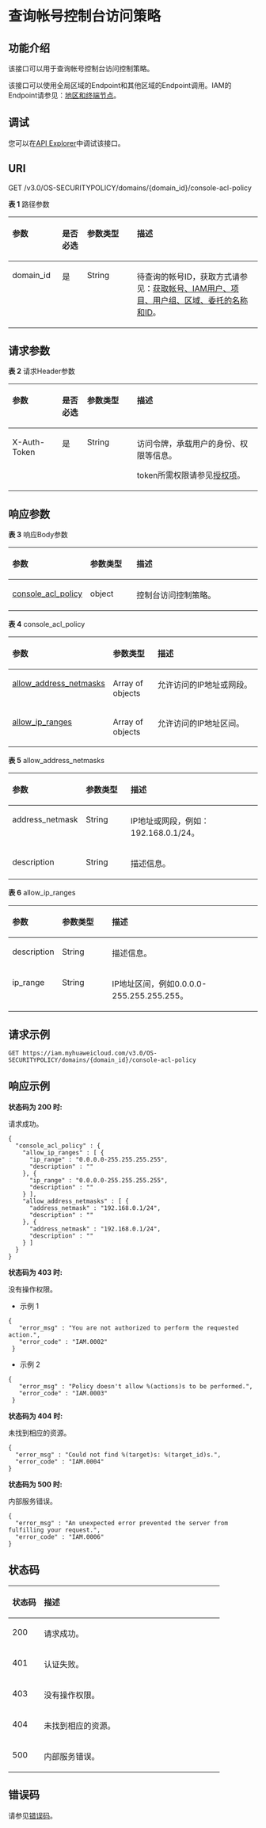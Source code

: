 # 查询帐号控制台访问策略<a name="iam_17_0008"></a>

## 功能介绍<a name="section20991534172015"></a>

该接口可以用于查询帐号控制台访问控制策略。

该接口可以使用全局区域的Endpoint和其他区域的Endpoint调用。IAM的Endpoint请参见：[地区和终端节点](https://developer.huaweicloud.com/endpoint?IAM)。

## 调试<a name="section19087108563"></a>

您可以在[API Explorer](https://apiexplorer.developer.huaweicloud.com/apiexplorer/doc?product=IAM&api=ShowDomainConsoleAclPolicy)中调试该接口。

## URI<a name="section12991234162011"></a>

GET /v3.0/OS-SECURITYPOLICY/domains/\{domain\_id\}/console-acl-policy

**表 1**  路径参数

<a name="table1499203417209"></a>
<table><thead align="left"><tr id="row91721134162018"><th class="cellrowborder" valign="top" width="20%" id="mcps1.2.5.1.1"><p id="p111721434192016"><a name="p111721434192016"></a><a name="p111721434192016"></a>参数</p>
</th>
<th class="cellrowborder" valign="top" width="10%" id="mcps1.2.5.1.2"><p id="p6172113412206"><a name="p6172113412206"></a><a name="p6172113412206"></a>是否必选</p>
</th>
<th class="cellrowborder" valign="top" width="20%" id="mcps1.2.5.1.3"><p id="p6172113472013"><a name="p6172113472013"></a><a name="p6172113472013"></a>参数类型</p>
</th>
<th class="cellrowborder" valign="top" width="50%" id="mcps1.2.5.1.4"><p id="p13172034142015"><a name="p13172034142015"></a><a name="p13172034142015"></a>描述</p>
</th>
</tr>
</thead>
<tbody><tr id="row417273412206"><td class="cellrowborder" valign="top" width="20%" headers="mcps1.2.5.1.1 "><p id="p317212345201"><a name="p317212345201"></a><a name="p317212345201"></a>domain_id</p>
</td>
<td class="cellrowborder" valign="top" width="10%" headers="mcps1.2.5.1.2 "><p id="p1172123472011"><a name="p1172123472011"></a><a name="p1172123472011"></a>是</p>
</td>
<td class="cellrowborder" valign="top" width="20%" headers="mcps1.2.5.1.3 "><p id="p217219345204"><a name="p217219345204"></a><a name="p217219345204"></a>String</p>
</td>
<td class="cellrowborder" valign="top" width="50%" headers="mcps1.2.5.1.4 "><p id="p71721034192017"><a name="p71721034192017"></a><a name="p71721034192017"></a>待查询的帐号ID，获取方式请参见：<a href="获取帐号-IAM用户-项目-用户组-区域-委托的名称和ID.md">获取帐号、IAM用户、项目、用户组、区域、委托的名称和ID</a>。</p>
</td>
</tr>
</tbody>
</table>

## 请求参数<a name="section4102173402012"></a>

**表 2**  请求Header参数

<a name="table16102934122014"></a>
<table><thead align="left"><tr id="row91721734142011"><th class="cellrowborder" valign="top" width="20%" id="mcps1.2.5.1.1"><p id="p1417218345201"><a name="p1417218345201"></a><a name="p1417218345201"></a>参数</p>
</th>
<th class="cellrowborder" valign="top" width="10%" id="mcps1.2.5.1.2"><p id="p2017293411203"><a name="p2017293411203"></a><a name="p2017293411203"></a>是否必选</p>
</th>
<th class="cellrowborder" valign="top" width="20%" id="mcps1.2.5.1.3"><p id="p191725343207"><a name="p191725343207"></a><a name="p191725343207"></a>参数类型</p>
</th>
<th class="cellrowborder" valign="top" width="50%" id="mcps1.2.5.1.4"><p id="p3172334142018"><a name="p3172334142018"></a><a name="p3172334142018"></a>描述</p>
</th>
</tr>
</thead>
<tbody><tr id="row14172934132013"><td class="cellrowborder" valign="top" width="20%" headers="mcps1.2.5.1.1 "><p id="p171724347203"><a name="p171724347203"></a><a name="p171724347203"></a>X-Auth-Token</p>
</td>
<td class="cellrowborder" valign="top" width="10%" headers="mcps1.2.5.1.2 "><p id="p2172193482011"><a name="p2172193482011"></a><a name="p2172193482011"></a>是</p>
</td>
<td class="cellrowborder" valign="top" width="20%" headers="mcps1.2.5.1.3 "><p id="p141721434192020"><a name="p141721434192020"></a><a name="p141721434192020"></a>String</p>
</td>
<td class="cellrowborder" valign="top" width="50%" headers="mcps1.2.5.1.4 "><p id="p72211717105217"><a name="p72211717105217"></a><a name="p72211717105217"></a>访问令牌，承载用户的身份、权限等信息。</p>
<p id="p72216176524"><a name="p72216176524"></a><a name="p72216176524"></a>token所需权限请参见<a href="授权项.md">授权项</a>。</p>
</td>
</tr>
</tbody>
</table>

## 响应参数<a name="section7104143422014"></a>

**表 3**  响应Body参数

<a name="table13105133462010"></a>
<table><thead align="left"><tr id="row417283416206"><th class="cellrowborder" valign="top" width="20%" id="mcps1.2.4.1.1"><p id="p19172193452020"><a name="p19172193452020"></a><a name="p19172193452020"></a>参数</p>
</th>
<th class="cellrowborder" valign="top" width="20%" id="mcps1.2.4.1.2"><p id="p8172113442014"><a name="p8172113442014"></a><a name="p8172113442014"></a>参数类型</p>
</th>
<th class="cellrowborder" valign="top" width="60%" id="mcps1.2.4.1.3"><p id="p1317293416200"><a name="p1317293416200"></a><a name="p1317293416200"></a>描述</p>
</th>
</tr>
</thead>
<tbody><tr id="row717316345204"><td class="cellrowborder" valign="top" width="20%" headers="mcps1.2.4.1.1 "><p id="p717313342204"><a name="p717313342204"></a><a name="p717313342204"></a><a href="#table1910743413202">console_acl_policy</a></p>
</td>
<td class="cellrowborder" valign="top" width="20%" headers="mcps1.2.4.1.2 "><p id="p11173834172020"><a name="p11173834172020"></a><a name="p11173834172020"></a>object</p>
</td>
<td class="cellrowborder" valign="top" width="60%" headers="mcps1.2.4.1.3 "><p id="p10173534192019"><a name="p10173534192019"></a><a name="p10173534192019"></a>控制台访问控制策略。</p>
</td>
</tr>
</tbody>
</table>

**表 4**  console\_acl\_policy

<a name="table1910743413202"></a>
<table><thead align="left"><tr id="row517314343200"><th class="cellrowborder" valign="top" width="20%" id="mcps1.2.4.1.1"><p id="p16173173419203"><a name="p16173173419203"></a><a name="p16173173419203"></a>参数</p>
</th>
<th class="cellrowborder" valign="top" width="20%" id="mcps1.2.4.1.2"><p id="p14173113413203"><a name="p14173113413203"></a><a name="p14173113413203"></a>参数类型</p>
</th>
<th class="cellrowborder" valign="top" width="60%" id="mcps1.2.4.1.3"><p id="p16173173419207"><a name="p16173173419207"></a><a name="p16173173419207"></a>描述</p>
</th>
</tr>
</thead>
<tbody><tr id="row917393415206"><td class="cellrowborder" valign="top" width="20%" headers="mcps1.2.4.1.1 "><p id="p191731434162019"><a name="p191731434162019"></a><a name="p191731434162019"></a><a href="#table201101534172012">allow_address_netmasks</a></p>
</td>
<td class="cellrowborder" valign="top" width="20%" headers="mcps1.2.4.1.2 "><p id="p517383413209"><a name="p517383413209"></a><a name="p517383413209"></a>Array of objects</p>
</td>
<td class="cellrowborder" valign="top" width="60%" headers="mcps1.2.4.1.3 "><p id="p13173103418202"><a name="p13173103418202"></a><a name="p13173103418202"></a>允许访问的IP地址或网段。</p>
</td>
</tr>
<tr id="row101731034102014"><td class="cellrowborder" valign="top" width="20%" headers="mcps1.2.4.1.1 "><p id="p1117333420203"><a name="p1117333420203"></a><a name="p1117333420203"></a><a href="#table10112234152017">allow_ip_ranges</a></p>
</td>
<td class="cellrowborder" valign="top" width="20%" headers="mcps1.2.4.1.2 "><p id="p1428973642918"><a name="p1428973642918"></a><a name="p1428973642918"></a>Array of objects</p>
</td>
<td class="cellrowborder" valign="top" width="60%" headers="mcps1.2.4.1.3 "><p id="p15173163412203"><a name="p15173163412203"></a><a name="p15173163412203"></a>允许访问的IP地址区间。</p>
</td>
</tr>
</tbody>
</table>

**表 5**  allow\_address\_netmasks

<a name="table201101534172012"></a>
<table><thead align="left"><tr id="row1017343410209"><th class="cellrowborder" valign="top" width="20%" id="mcps1.2.4.1.1"><p id="p81731234182011"><a name="p81731234182011"></a><a name="p81731234182011"></a>参数</p>
</th>
<th class="cellrowborder" valign="top" width="20%" id="mcps1.2.4.1.2"><p id="p18173113417201"><a name="p18173113417201"></a><a name="p18173113417201"></a>参数类型</p>
</th>
<th class="cellrowborder" valign="top" width="60%" id="mcps1.2.4.1.3"><p id="p8173534122011"><a name="p8173534122011"></a><a name="p8173534122011"></a>描述</p>
</th>
</tr>
</thead>
<tbody><tr id="row41731434102018"><td class="cellrowborder" valign="top" width="20%" headers="mcps1.2.4.1.1 "><p id="p19173113414202"><a name="p19173113414202"></a><a name="p19173113414202"></a>address_netmask</p>
</td>
<td class="cellrowborder" valign="top" width="20%" headers="mcps1.2.4.1.2 "><p id="p1517343416208"><a name="p1517343416208"></a><a name="p1517343416208"></a>String</p>
</td>
<td class="cellrowborder" valign="top" width="60%" headers="mcps1.2.4.1.3 "><p id="p1017313414202"><a name="p1017313414202"></a><a name="p1017313414202"></a>IP地址或网段，例如：192.168.0.1/24。</p>
</td>
</tr>
<tr id="row11173734132015"><td class="cellrowborder" valign="top" width="20%" headers="mcps1.2.4.1.1 "><p id="p14173534172013"><a name="p14173534172013"></a><a name="p14173534172013"></a>description</p>
</td>
<td class="cellrowborder" valign="top" width="20%" headers="mcps1.2.4.1.2 "><p id="p7173103411202"><a name="p7173103411202"></a><a name="p7173103411202"></a>String</p>
</td>
<td class="cellrowborder" valign="top" width="60%" headers="mcps1.2.4.1.3 "><p id="p18173153402020"><a name="p18173153402020"></a><a name="p18173153402020"></a>描述信息。</p>
</td>
</tr>
</tbody>
</table>

**表 6**  allow\_ip\_ranges

<a name="table10112234152017"></a>
<table><thead align="left"><tr id="row017353462019"><th class="cellrowborder" valign="top" width="20%" id="mcps1.2.4.1.1"><p id="p6173113412019"><a name="p6173113412019"></a><a name="p6173113412019"></a>参数</p>
</th>
<th class="cellrowborder" valign="top" width="20%" id="mcps1.2.4.1.2"><p id="p01731434172013"><a name="p01731434172013"></a><a name="p01731434172013"></a>参数类型</p>
</th>
<th class="cellrowborder" valign="top" width="60%" id="mcps1.2.4.1.3"><p id="p21734348207"><a name="p21734348207"></a><a name="p21734348207"></a>描述</p>
</th>
</tr>
</thead>
<tbody><tr id="row7173143419206"><td class="cellrowborder" valign="top" width="20%" headers="mcps1.2.4.1.1 "><p id="p171731634152019"><a name="p171731634152019"></a><a name="p171731634152019"></a>description</p>
</td>
<td class="cellrowborder" valign="top" width="20%" headers="mcps1.2.4.1.2 "><p id="p917318346207"><a name="p917318346207"></a><a name="p917318346207"></a>String</p>
</td>
<td class="cellrowborder" valign="top" width="60%" headers="mcps1.2.4.1.3 "><p id="p917320349202"><a name="p917320349202"></a><a name="p917320349202"></a>描述信息。</p>
</td>
</tr>
<tr id="row14173334122010"><td class="cellrowborder" valign="top" width="20%" headers="mcps1.2.4.1.1 "><p id="p9173123419202"><a name="p9173123419202"></a><a name="p9173123419202"></a>ip_range</p>
</td>
<td class="cellrowborder" valign="top" width="20%" headers="mcps1.2.4.1.2 "><p id="p1817315344208"><a name="p1817315344208"></a><a name="p1817315344208"></a>String</p>
</td>
<td class="cellrowborder" valign="top" width="60%" headers="mcps1.2.4.1.3 "><p id="p1617315347205"><a name="p1617315347205"></a><a name="p1617315347205"></a>IP地址区间，例如0.0.0.0-255.255.255.255。</p>
</td>
</tr>
</tbody>
</table>

## 请求示例<a name="section1311410345203"></a>

```
GET https://iam.myhuaweicloud.com/v3.0/OS-SECURITYPOLICY/domains/{domain_id}/console-acl-policy
```

## 响应示例<a name="section21151234122011"></a>

**状态码为 200 时:**

请求成功。

```
{ 
  "console_acl_policy" : { 
    "allow_ip_ranges" : [ { 
      "ip_range" : "0.0.0.0-255.255.255.255", 
      "description" : "" 
    }, { 
      "ip_range" : "0.0.0.0-255.255.255.255", 
      "description" : "" 
    } ], 
    "allow_address_netmasks" : [ { 
      "address_netmask" : "192.168.0.1/24", 
      "description" : "" 
    }, { 
      "address_netmask" : "192.168.0.1/24", 
      "description" : "" 
    } ] 
  } 
}
```

**状态码为 403 时:**

没有操作权限。

-   示例 1

```
{ 
   "error_msg" : "You are not authorized to perform the requested action.", 
   "error_code" : "IAM.0002" 
 }
```

-   示例 2

```
{ 
   "error_msg" : "Policy doesn't allow %(actions)s to be performed.", 
   "error_code" : "IAM.0003" 
 }
```

**状态码为 404 时:**

未找到相应的资源。

```
{ 
  "error_msg" : "Could not find %(target)s: %(target_id)s.", 
  "error_code" : "IAM.0004" 
}
```

**状态码为 500 时:**

内部服务错误。

```
{ 
  "error_msg" : "An unexpected error prevented the server from fulfilling your request.", 
  "error_code" : "IAM.0006" 
}
```

## 状态码<a name="section51183348200"></a>

<a name="table811843411203"></a>
<table><thead align="left"><tr id="row11173153422019"><th class="cellrowborder" valign="top" width="15%" id="mcps1.1.3.1.1"><p id="p12173123415202"><a name="p12173123415202"></a><a name="p12173123415202"></a>状态码</p>
</th>
<th class="cellrowborder" valign="top" width="85%" id="mcps1.1.3.1.2"><p id="p1117312340209"><a name="p1117312340209"></a><a name="p1117312340209"></a>描述</p>
</th>
</tr>
</thead>
<tbody><tr id="row11173113492011"><td class="cellrowborder" valign="top" width="15%" headers="mcps1.1.3.1.1 "><p id="p6173163412204"><a name="p6173163412204"></a><a name="p6173163412204"></a>200</p>
</td>
<td class="cellrowborder" valign="top" width="85%" headers="mcps1.1.3.1.2 "><p id="p017373442014"><a name="p017373442014"></a><a name="p017373442014"></a>请求成功。</p>
</td>
</tr>
<tr id="row1817310343203"><td class="cellrowborder" valign="top" width="15%" headers="mcps1.1.3.1.1 "><p id="p171731534132014"><a name="p171731534132014"></a><a name="p171731534132014"></a>401</p>
</td>
<td class="cellrowborder" valign="top" width="85%" headers="mcps1.1.3.1.2 "><p id="p1417318341205"><a name="p1417318341205"></a><a name="p1417318341205"></a>认证失败。</p>
</td>
</tr>
<tr id="row11731234132011"><td class="cellrowborder" valign="top" width="15%" headers="mcps1.1.3.1.1 "><p id="p81731134152014"><a name="p81731134152014"></a><a name="p81731134152014"></a>403</p>
</td>
<td class="cellrowborder" valign="top" width="85%" headers="mcps1.1.3.1.2 "><p id="p191731334122019"><a name="p191731334122019"></a><a name="p191731334122019"></a>没有操作权限。</p>
</td>
</tr>
<tr id="row11731834102013"><td class="cellrowborder" valign="top" width="15%" headers="mcps1.1.3.1.1 "><p id="p817363402019"><a name="p817363402019"></a><a name="p817363402019"></a>404</p>
</td>
<td class="cellrowborder" valign="top" width="85%" headers="mcps1.1.3.1.2 "><p id="p191741134152011"><a name="p191741134152011"></a><a name="p191741134152011"></a>未找到相应的资源。</p>
</td>
</tr>
<tr id="row181741134102017"><td class="cellrowborder" valign="top" width="15%" headers="mcps1.1.3.1.1 "><p id="p71747348207"><a name="p71747348207"></a><a name="p71747348207"></a>500</p>
</td>
<td class="cellrowborder" valign="top" width="85%" headers="mcps1.1.3.1.2 "><p id="p61741534172019"><a name="p61741534172019"></a><a name="p61741534172019"></a>内部服务错误。</p>
</td>
</tr>
</tbody>
</table>

## 错误码<a name="section11121193419204"></a>

请参见[错误码](错误码.md)。

